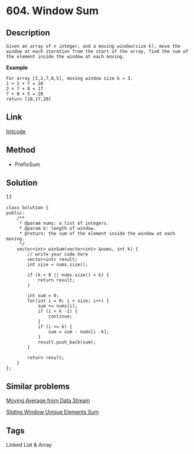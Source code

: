 # 604. Window Sum

## Description
~~~
Given an array of n integer, and a moving window(size k), move the window at each iteration from the start of the array, find the sum of the element inside the window at each moving.

~~~

**Example**
```
For array [1,2,7,8,5], moving window size k = 3.
1 + 2 + 7 = 10
2 + 7 + 8 = 17
7 + 8 + 5 = 20
return [10,17,20]
```
## Link
[lintcode](https://www.lintcode.com/problem/window-sum/)

## Method
* PrefixSum  

## Solution
1.1 
~~~
class Solution {
public:
    /**
     * @param nums: a list of integers.
     * @param k: length of window.
     * @return: the sum of the element inside the window at each moving.
     */
    vector<int> winSum(vector<int> &nums, int k) {
        // write your code here
        vector<int> result;
        int size = nums.size();
        
        if (k < 0 || nums.size() < k) {
            return result;
        }
        
        int sum = 0;
        for(int i = 0; i < size; i++) {
            sum += nums[i];
            if (i < k -1) {
                continue;
            }
            if (i >= k) {
                sum = sum - nums[i -k];
            }
            result.push_back(sum);
        }
        
        return result;
    }
};
~~~

## Similar problems
[Moving Average from Data Stream](https://www.lintcode.com/problem/moving-average-from-data-stream/)  

[Sliding Window Unique Elements Sum](https://www.lintcode.com/problem/sliding-window-unique-elements-sum/)  

## Tags
Linked List & Array 
